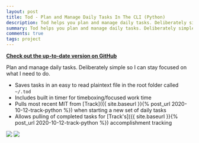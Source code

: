 ```yaml
---
layout: post
title: Tod - Plan and Manage Daily Tasks In The CLI (Python)
description: Tod helps you plan and manage daily tasks. Deliberately simple so I can stay focused on what I need to do.
summary: Tod helps you plan and manage daily tasks. Deliberately simple so I can stay focused on what I need to do.
comments: true
tags: project
---
```


[**Check out the up-to-date version on GitHub**](https://github.com/milofultz/tod)

Plan and manage daily tasks. Deliberately simple so I can stay focused on what I need to do.

* Saves tasks in an easy to read plaintext file in the root folder called `~/.tod`
* Includes built in timer for timeboxing/focused work time
* Pulls most recent MIT from [Track]({{ site.baseurl }}{% post_url 2020-10-12-track-python %}) when starting a new set of daily tasks
* Allows pulling of completed tasks for [Track's]({{ site.baseurl }}{% post_url 2020-10-12-track-python %}) accomplishment tracking

<img src="{{site.url}}/assets/20201017tod/tod1.png">
<img src="{{site.url}}/assets/20201017tod/tod2.png">


<!-- - _202XXXXX: Update format_ -->